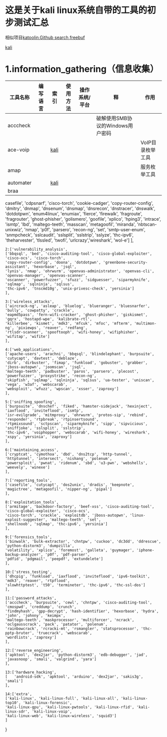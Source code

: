 # 这是关于kali linux系统自带的工具的初步测试汇总
相似项目[katoolin](https://github.com/LionSec/katoolin),[Github search](https://github.com/search?l=Python&q=kali+linux&type=Repositories&utf8=%E2%9C%93),[freebuf](http://www.freebuf.com/column/150118.html)

[kali](https://tools.kali.org/tools-listing)



# 1.information_gathering（信息收集）
|工具名称|编写语言|索引|使用方法|操作系统/平台|释| 作用|
|-------|-------|---|-------|------------|--|----|
|acccheck|||||破解使用SMB协议的Windows用户密码|
|ace-voip||[kali](https://tools.kali.org/information-gathering/ace-voip)||||VoIP目录枚举工具|
|amap||||||服务枚举工具|
|automater||[kali](https://tools.kali.org/information-gathering/automater)|||||
|braa|||||

casefile', 'cdpsnarf', 'cisco-torch', 
	'cookie-cadger', 'copy-router-config', 'dmitry', 'dnmap', 'dnsenum', 'dnsmap', 'dnsrecon',
	'dnstracer', 'dnswalk', 'dotdotpwn', 'enum4linux', 'enumiax', 'fierce', 'firewalk', 'fragroute',
	'fragrouter', 'ghost-phisher', 'golismero', 'goofile', 'xplico', 'hping3', 'intrace', 'ismtp',
	'lbd', 'maltego-teeth', 'masscan', 'metagoofil', 'miranda', 'nbtscan-unixwiz', 'nmap', 'p0f',
	'parsero', 'recon-ng', 'set', 'smtp-user-enum', 'snmpcheck', 'sslcaudit', 'sslsplit', 'sslstrip',
	'sslyze', 'thc-ipv6', 'theharvester', 'tlssled', 'twofi', 'urlcrazy','wireshark', 'wol-e']
	],
	
	2:['vulnerability_analysis',
	['bbqsql', 'bed', 'cisco-auditing-tool', 'cisco-global-exploiter', 'cisco-ocs', 'cisco-torch',
	'copy-router-config', 'doona', 'dotdotpwn', 'greenbone-security-assistant', 'hexorbase', 'jsql',
	'lynis', 'nmap', 'ohrwurm', 'openvas-administrator', 'openvas-cli', 'openvas-manager', 'openvas-scanner',
	'oscanner', 'powerfuzzer', 'sfuzz', 'sidguesser', 'siparmyknife', 'sqlmap', 'sqlninja', 'sqlsus',
	'thc-ipv6', 'tnscmd10g', 'unix-privesc-check', 'yersinia']
	],

	3:['wireless_attacks',
	['aircrack-ng', 'asleap', 'bluelog', 'blueranger', 'bluesnarfer', 'bully', 'cowpatty', 'crackle', 
	'eapmd5pass', 'fern-wifi-cracker', 'ghost-phisher', 'giskismet', 'gqrx', 'hostapd-wpe', 'kalibrate-rtl',
	'killerbee', 'kismet', 'mdk3', 'mfcuk', 'mfoc', 'mfterm', 'multimon-ng', 'pixiewps', 'reaver', 'redfang',
	'rtlsdr-scanner', 'spooftooph', 'wifi-honey', 'wifiphisher', 'wifitap', 'wifite']
	],

	4:['web_applications',
	['apache-users', 'arachni', 'bbqsql', 'blindelephant', 'burpsuite', 'cutycapt', 'davtest', 'deblaze', 
	'dirb', 'dirbuster', 'fimap', 'funkload', 'gobuster', 'grabber', 'jboss-autopwn', 'joomscan', 'jsql',
	'maltego-teeth', 'padbuster', 'paros', 'parsero', 'plecost', 'powerfuzzer', 'proxystrike', 'recon-ng',
	'skipfish', 'sqlmap', 'sqlninja', 'sqlsus', 'ua-tester', 'uniscan', 'vega', 'w3af', 'webscarab',
	'websploit', 'wfuzz', 'wpscan', 'xsser', 'zaproxy']
	],

	5:['sniffing_spoofing',
	['burpsuite', 'dnschef', 'fiked', 'hamster-sidejack', 'hexinject', 'iaxflood', 'inviteflood', 'ismtp',
	'isr-evilgrade', 'mitmproxy', 'ohrwurm', 'protos-sip', 'rebind', 'responder', 'rtpbreak', 'rtpinsertsound',
	'rtpmixsound', 'sctpscan', 'siparmyknife', 'sipp', 'sipvicious', 'sniffjoke', 'sslsplit', 'sslstrip',
	'thc-ipv6', 'voiphopper', 'webscarab', 'wifi-honey', 'wireshark', 'xspy', 'yersinia', 'zaproxy']
	],

	6:['maintaining_access',
	['cryptcat', 'cymothoa', 'dbd', 'dns2tcp', 'http-tunnel', 'httptunnel', 'intersect', 'nishang', 'polenum',
	'powersploit', 'pwnat', 'ridenum', 'sbd', 'u3-pwn', 'webshells', 'weevely', 'winexe']
	],

	7:['reporting_tools',
	['casefile', 'cutycapt', 'dos2unix', 'dradis', 'keepnote', 'magictree', 'metagoofil', 'nipper-ng', 'pipal']
	],

	8:['exploitation_tools',
	['armitage', 'backdoor-factory', 'beef-xss', 'cisco-auditing-tool', 'cisco-global-exploiter', 'cisco-ocs', 
	'cisco-torch', 'crackle', 'exploitdb', 'jboss-autopwn', 'linux-exploit-suggester', 'maltego-teeth', 'set', 
	'shellnoob', 'sqlmap', 'thc-ipv6', 'yersinia']
	],

	9:['forensics_tools',
	['binwalk', 'bulk-extractor', 'chntpw', 'cuckoo', 'dc3dd', 'ddrescue', 'python-distorm3', 'dumpzilla', 
	'volatility', 'xplico', 'foremost', 'galleta', 'guymager', 'iphone-backup-analyzer', 'p0f', 'pdf-parser', 
	'pdfid', 'pdgmail', 'peepdf', 'extundelete']
	],

	10:['stress_testing',
	['dhcpig', 'funkload', 'iaxflood', 'inviteflood', 'ipv6-toolkit', 'mdk3', 'reaver', 'rtpflood', 
	'slowhttptest', 't50', 'termineter', 'thc-ipv6', 'thc-ssl-dos']
	],

	11:['password_attacks',
	['acccheck', 'burpsuite', 'cewl', 'chntpw', 'cisco-auditing-tool', 'cmospwd', 'creddump', 'crunch', 
	'findmyhash', 'gpp-decrypt', 'hash-identifier', 'hexorbase', 'hydra', 'john', 'johnny', 'keimpx', 
	'maltego-teeth', 'maskprocessor', 'multiforcer', 'ncrack', 'oclgausscrack', 'pack', 'patator', 'polenum', 
	'rainbowcrack', 'rcracki-mt', 'rsmangler', 'statsprocessor', 'thc-pptp-bruter', 'truecrack', 'webscarab', 
	'wordlists', 'zaproxy']
	],

	12:['reverse_engineering',
	['apktool', 'dex2jar', 'python-distorm3', 'edb-debugger', 'jad', 'javasnoop', 'smali', 'valgrind', 'yara']
	],

	13:['hardware_hacking',
	[	'android-sdk', 'apktool', 'arduino', 'dex2jar', 'sakis3g', 'smali']
	],

	14:['extra',
	['kali-linux', 'kali-linux-full', 'kali-linux-all', 'kali-linux-top10', 'kali-linux-forensic', 
	'kali-linux-gpu', 'kali-linux-pwtools', 'kali-linux-rfid', 'kali-linux-sdr', 'kali-linux-voip', 
	'kali-linux-web', 'kali-linux-wireless', 'squid3']
	]
}


